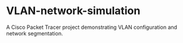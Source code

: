 # VLAN-network-simulation
A Cisco Packet Tracer project demonstrating VLAN configuration and network segmentation.
